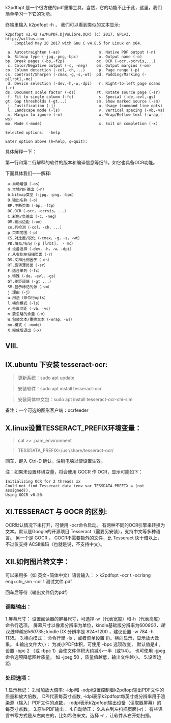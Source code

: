k2pdfopt 是一个很方便的pdf重排工具，当然，它的功能不止于此，这里，我们简单学习一下它的功能。

终端里输入 k2pdfopt -h ， 我们可以看到类似的文本显示:

```
k2pdfopt v2.42 (w/MuPDF,DjVuLibre,OCR) (c) 2017, GPLv3, http://willus.com
    Compiled May 20 2017 with Gnu C v4.8.5 for Linux on x64.

 a. Autostraighten (-as)                 n. Native PDF output (-n)
 b. Bitmap type (-jpg,-png,-bpc)         o. Output name (-o)
bp. Break pages (-bp,-f2p)              oc. OCR (-ocr,-ocrvis,...)
 c. Color/Negative output (-c, -neg)    om. Output margins (-om)
co. Column detection (-col,-ch,...)      p. Page range (-p)
cs. Contrast/Sharpen (-cmax,-g,-s,-wt)  pd. Padding/Marking (-p[lrbt],-mc)
 d. Device selection (-dev,-h,-w,-dpi)   r. Right-to-left page scans (-r)
ds. Document scale factor (-ds)         rt. Rotate source page (-sr)
 f. Fit to single column (-fc)           s. Special (-de,-evl,-gs)
gt. Gap thresholds (-gt...)             sm. Show marked source (-sm)
 j. Justification (-j)                   u. Usage (command line opts)
 l. Landscape mode (-ls)                 v. Vertical spacing (-vb,-vs)
 m. Margin to ignore (-m)                w. Wrap/Reflow text (-wrap,-ws)
mo. Mode (-mode)                         x. Exit on completion (-x)

Selected options:  -help

Enter option above (h=help, q=quit):
```

具体解释一下：

第一行和第二行解释的软件的版本和编译信息等细节，如它也具备OCR功能。

下面具体我们一一解释:

```
 a.自动增强（-as）               
 n.本地PDF输出（-n）
 b.bitmap类型（-jpg，-png，-bpc） 
 O.输出名称（-o）
 BP.中断页面（-bp，-f2p）
 OC.OCR（-ocr，-ocrvis，...）
 C.彩色/负输出（-c，-neg）
 OM.输出边距（-om）
 co.列检测（-col，-ch，...）
 p.页面范围（-p）
 CS.对比度/锐化（-cmax，-g，-s，-wt）
 PD.填充/标记（-p [lrbt]， - mc）
 d.设备选择（-dev，-h，-w，-dpi）
 r.从右到左扫描页面（-r）
 DS.文档比例因子（-ds）
 RT.旋转源页面（-sr）
 F.适合单列（-fc）
 s.特殊（-de，-evl，-gs）
 GT.差距阈值（-gt ...）
 SM.显示标记的源（-sm）
 j.理由（-j）
 u.用法（命令行opts）
 l.横向模式（-ls）
 v.垂直间距（-vb，-vs）
 m.要忽略的余量（-m）
 W.包装文本/重排文本（-wrap，-ws）
 mo.模式（ -mode）
 X.完成后退出（-x）
 ```
 
 ## VIII.
 ## IX.ubuntu 下安装 tesseract-ocr:
   > 更新系统：sudo apt update
   
   > 安装软件：sudo apt install tesseract-ocr
   
   > 安装简体中文包：sudo apt install tesseract-ocr-chi-sim
   
   备注：一个可选的图形客户端：ocrfeeder
 ## X.linux设置TESSERACT_PREFIX环境变量：
  > cat >> .pam_environment
  
  > TESSDATA_PREFIX=/usr/share/tesseract-ocr/
  
  回车，键入 Ctrl-D 确认。注销电脑以使设置生效。
  
  注：如果未设置环境变量，将会使用 GOCR 作 OCR，显示可能如下：
  ```
  Initializing OCR for 2 threads xx
  Could not find Tesseract data (env var TESSDATA_PREFIX = (not assigned)).
  Using GOCR v0.50.
 ```
 ## XI.TESSERACT 与 GOCR 的区别:
 
 OCR默认情况下未打开，可使用 -ocr命令启动。
 有两种不同的OCR引擎来转换为文本。默认是Google的开源项目 Tesseract（需要另安装），支持中文等多种语言。
 另一个是 GOCR ， GOCR不需要额外的文件，比 Tesseract 快十倍以上，不过仅支持 ACSII编码（也就是说，不支持中文）。
 
 ## XII.如何图片转文字：
   可以采用多（如 英文+简体中文）语言输入： > k2pdfopt -ocr t -ocrlang eng+chi_sim -col 1 测试文件.pdf
   
   回车后等待（输出文件仍为pdf）  
 
 ### 调整输出：
   1.屏幕尺寸：
     设置阅读器的屏幕尺寸，可选择-w（代表宽度）和-h（代表高度）命令行选项。
     屏幕尺寸以像素分辨率为单位，kindle基础版分辨率为600*800，建议选择输出560*735;
     kindle DX 分辨率是 824*1200 ，建议设置 -w 784 -h 1135。
   3.横向模式：
     命令行里 -ls ，或者菜单设置 (l)。横向显示，显示放大效果。
   4.输出文件大小：
     为减小PDF体积，可使用 -bpc  选项改变， 默认值是4 ，
     设置 -bpc 2 （或 -bpc 1）会使文件体积大约减小一半（或1/4）。
     也可使用 -jpeg 命令选项降低图片质量。
     如 -jpeg 50 ，质量值越低，输出文件越小。
   5.设置边距:
     
 ### 处理选项：
   1.显示标记：
   2.增加放大倍率:
     -idpi和 -odpi设置控制着k2pdfopt输出PDF文件的质量和放大倍数。
     DPI代表每英寸点数, -idpi表示k2pdfopt每英寸或分辨率用于渲染源（输入）PDF文件的点数，
     -odpi表示k2pdfopt输出设备（读取器屏幕）的每英寸点数。
   3.原生PDF输出：
   4.自动矫正：
   9.从右到左扫描页面(-r)：
     有些语言书写方式是从右向左的，比如希伯来文。选择 -r ，让软件从右开始扫描。
   

